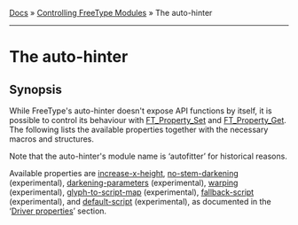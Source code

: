 [Docs](ft2-index.md) &raquo; [Controlling FreeType Modules](ft2-toc.md#controlling-freetype-modules) &raquo; The auto-hinter

-------------------------------

# The auto-hinter

## Synopsis

While FreeType's auto-hinter doesn't expose API functions by itself, it is possible to control its behaviour with <a href="../ft2-module_management/#ft_property_set">FT_Property_Set</a> and <a href="../ft2-module_management/#ft_property_get">FT_Property_Get</a>. The following lists the available properties together with the necessary macros and structures.

Note that the auto-hinter's module name is &lsquo;autofitter&rsquo; for historical reasons.

Available properties are <a href="../ft2-properties/#increase-x-height">increase-x-height</a>, <a href="../ft2-properties/#no-stem-darkening">no-stem-darkening</a> (experimental), <a href="../ft2-properties/#darkening-parameters">darkening-parameters</a> (experimental), <a href="../ft2-properties/#warping">warping</a> (experimental), <a href="../ft2-properties/#glyph-to-script-map">glyph-to-script-map</a> (experimental), <a href="../ft2-properties/#fallback-script">fallback-script</a> (experimental), and <a href="../ft2-properties/#default-script">default-script</a> (experimental), as documented in the &lsquo;<a href="../ft2-properties/#properties">Driver properties</a>&rsquo; section.

